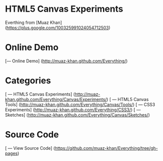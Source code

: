 # HTML5 Canvas Experiments

Everthing from [Muaz Khan] (https://plus.google.com/100325991024054712503)

# Online Demo

[— Online Demo] (http://muaz-khan.github.com/Everything/)

# Categories

[ — HTML5 Canvas Experiments] (http://muaz-khan.github.com/Everything/Canvas/Experiments/)
[ — HTML5 Canvas Tools] (http://muaz-khan.github.com/Everything/Canvas/Tools/)
[ — CSS3 Experiments] (http://muaz-khan.github.com/Everything/CSS3/)
[ — Sketches] (http://muaz-khan.github.com/Everything/Canvas/Sketches/)


# Source Code

[ — View Source Code] (https://github.com/muaz-khan/Everything/tree/gh-pages)